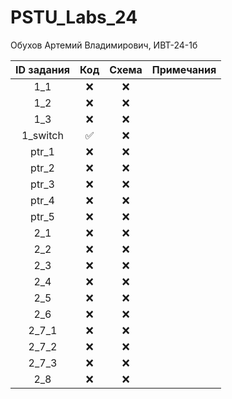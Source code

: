# PSTU_Labs_24
Обухов Артемий Владимирович, ИВТ-24-1б

| ID задания | Код | Схема | Примечания |
| :----: | :----: | :----: | :----: |
| 1_1 | ❌ | ❌ |  |
| 1_2 | ❌ | ❌ |  |
| 1_3 | ❌ | ❌ |  |
| 1_switch | ✅ | ❌ |  |
| ptr_1 | ❌ | ❌ |  |
| ptr_2 | ❌ | ❌ |  |
| ptr_3 | ❌ | ❌ |  |
| ptr_4 | ❌ | ❌ |  |
| ptr_5 | ❌ | ❌ |  |
| 2_1 | ❌ | ❌ |  |
| 2_2 | ❌ | ❌ |  |
| 2_3 | ❌ | ❌ |  |
| 2_4 | ❌ | ❌ |  |
| 2_5 | ❌ | ❌ |  |
| 2_6 | ❌ | ❌ |  |
| 2_7_1 | ❌ | ❌ |  |
| 2_7_2 | ❌ | ❌ |  |
| 2_7_3 | ❌ | ❌ |  |
| 2_8 | ❌ | ❌ |  |
